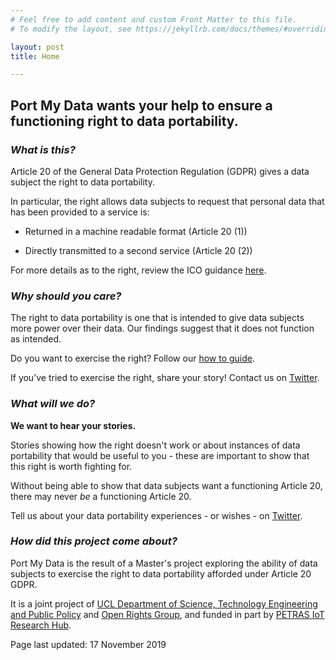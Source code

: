 ```yaml
---
# Feel free to add content and custom Front Matter to this file.
# To modify the layout, see https://jekyllrb.com/docs/themes/#overriding-theme-defaults

layout: post
title: Home

---
```


## **Port My Data wants your help to ensure a functioning right to data portability.** ##

### _What is this?_ ###

Article 20 of the General Data Protection Regulation (GDPR) gives a data subject the right to data portability.

In particular, the right allows data subjects to request that personal data that has been provided to a service is:

* Returned in a machine readable format (Article 20 (1))

* Directly transmitted to a second service (Article 20 (2))

For more details as to the right, review the ICO guidance [here](https://ico.org.uk/your-data-matters/your-right-to-data-portability/).

### _Why should you care?_ ###

The right to data portability is one that is intended to give data subjects more power over their data.  Our findings suggest that it does not function as intended.

Do you want to exercise the right? Follow our [how to guide](/exercise/).

If you’ve tried to exercise the right, share your story! Contact us on [Twitter](https://www.twitter.com/portmydata).

### _What will we do?_ ###

**We want to hear your stories.**

Stories showing how the right doesn't work or about instances of data portability that would be useful to you -
these are important to show that this right is worth fighting for.

Without being able to show that data subjects want a functioning Article 20, there may never _be_ a functioning
Article 20.

Tell us about your data portability experiences - or wishes - on [Twitter](https://www.twitter.com/portmydata).

### _How did this project come about?_ ###

Port My Data is the result of a Master's project exploring the ability of data
subjects to exercise the right to data portability afforded under Article 20 GDPR.

It is a joint project of [UCL Department of Science, Technology Engineering and Public Policy](https://www.ucl.ac.uk/steapp) and [Open Rights Group](https://www.openrightsgroup.org), and funded in part by [PETRAS IoT Research Hub](https://www.petrashub.org/).

Page last updated: 17 November 2019
